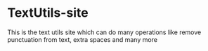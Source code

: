 # TextUtils-site
This is the text utils site which can do many operations like remove punctuation from text, extra spaces and many more
